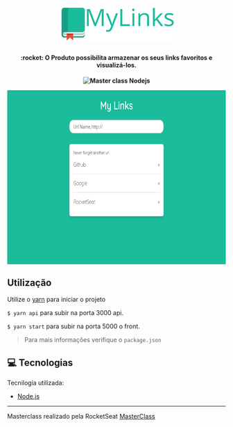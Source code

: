 <h1 align="center">
    <img src=".github/logo.svg" alt="MyLinks" height="80"/>
</h1>

<h4 align="center">
   :rocket: O Produto possibilita armazenar os seus links favoritos e visualizá-los.
</h4>
 
<h4/>
<p align="center">
  <img src="https://img.shields.io/badge/Master%20Class%20-NodeJS-green" alt="Master class Nodejs"/>
<p/>

<p align="center">
  <img align="center" src=".github/app.png" height="400px" />
</p>


## Utilização
Utilize o [yarn](https://classic.yarnpkg.com/lang/en/) para iniciar o projeto

`$ yarn api` para subir na porta 3000 api.

`$ yarn start` para subir na porta 5000 o front.

> Para mais informações verifique o `package.json`


## :computer: Tecnologias
  
Tecnilogia utilizada:
- [Node.js](https://nodejs.org/en/)

---
Masterclass realizado pela RocketSeat  [MasterClass](https://youtu.be/DiXbJL3iWVs)
